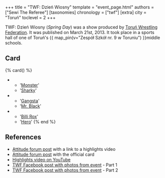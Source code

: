 +++
title = "TWF: Dzień Wiosny"
template = "event_page.html"
authors = ["Sewi The Referee"]
[taxonomies]
chronology = ["twf"]
[extra]
city = "Toruń"
toclevel = 2
+++

TWF: Dzień Wiosny (_Spring Day_) was a show produced by [Toruń Wrestling Federation](@/o/twf.md). It was published on March 21st, 2013. It took place in a sports hall of one of Toruń's {{ map_pin(v="Zespół Szkół nr. 9 w Toruniu") }}middle schools.

## Card

{% card() %}
- - '[Monster](@/w/chris-hunter.md)'
  - '[Sharky](@/w/sharky.md)'
- - '[Gangsta](@/w/jay-revolt.md)'
  - '[Mr. Black](@/w/mr-black.md)'
- - '[Billi Rox](@/w/corin-mear.md)'
  - '[Hero](@/w/pj-blake.md)'
{% end %}

## References

* [Attitude forum post](https://forum.wrestling.pl/topic/32429-highlights-pokaz-twf-210313-dzień-wiosny) with a link to a highlights video
* [Attitude forum post](https://forum.wrestling.pl/topic/32436-pokaz-twf-czyli-dzień-wiosny-gimnazjum-nr-9-210313/#comment-314273) with the official card
* [Highlights video on YouTube](https://www.youtube.com/watch?v=bTzrO21U5eQ)
* [TWF Facebook post with photos from event](https://www.facebook.com/photo/?fbid=543053602400921&set=a.543053529067595) - Part 1
* [TWF Facebook post with photos from event](https://www.facebook.com/photo/?fbid=543055119067436&set=a.543053529067595) - Part 2
